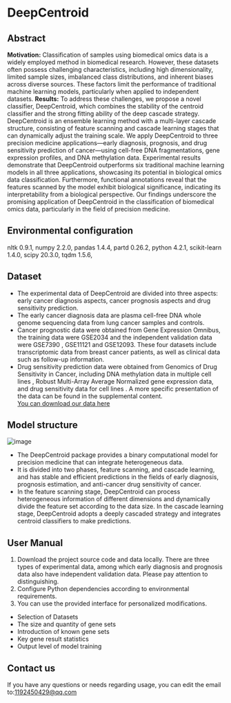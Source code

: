 # DeepCentroid
## Abstract
**Motivation:** Classification of samples using biomedical omics data is a widely employed method in biomedical research. However, these datasets often possess challenging characteristics, including high dimensionality, limited sample sizes, imbalanced class distributions, and inherent biases across diverse sources. These factors limit the performance of traditional machine learning models, particularly when applied to independent datasets. 
**Results:** To address these challenges, we propose a novel classifier, DeepCentroid, which combines the stability of the centroid classifier and the strong fitting ability of the deep cascade strategy. DeepCentroid is an ensemble learning method with a multi-layer cascade structure, consisting of feature scanning and cascade learning stages that can dynamically adjust the training scale. We apply DeepCentroid to three precision medicine applications—early diagnosis, prognosis, and drug sensitivity prediction of cancer—using cell-free DNA fragmentations, gene expression profiles, and DNA methylation data. Experimental results demonstrate that DeepCentroid outperforms six traditional machine learning models in all three applications, showcasing its potential in biological omics data classification. Furthermore, functional annotations reveal that the features scanned by the model exhibit biological significance, indicating its interpretability from a biological perspective. Our findings underscore the promising application of DeepCentroid in the classification of biomedical omics data, particularly in the field of precision medicine.
## Environmental configuration
nltk 0.9.1, 
numpy 2.2.0, 
pandas 1.4.4, 
partd 0.26.2, 
python 4.2.1, 
scikit-learn 1.4.0, 
scipy 20.3.0, 
tqdm 1.5.6, 
## Dataset
- The experimental data of DeepCentroid are divided into three aspects: early cancer diagnosis aspects, cancer prognosis aspects and drug sensitivity prediction.  
- The early cancer diagnosis data are plasma cell-free DNA whole genome sequencing data from lung cancer samples and controls.  
- Cancer prognostic data were obtained from Gene Expression Omnibus, the training data were GSE2034 and the independent validation data were GSE7390 , GSE11121 and GSE12093. These four datasets include transcriptomic data from breast cancer patients, as well as clinical data such as follow-up information.  
- Drug sensitivity prediction data were obtained from Genomics of Drug Sensitivity in Cancer, including DNA methylation data in multiple cell lines , Robust Multi-Array Average Normalized gene expression data, and drug sensitivity data for cell lines . A more specific presentation of the data can be found in the supplemental content.  
[You can download our data here](https://dmpmlab.github.io/Packages.html)
## Model structure
![image](https://github.com/xiexiexiekuan/DeepCentroid/assets/49866501/53691ce9-8fd1-4fa2-a4bd-24c1c2c98560)  
- The DeepCentroid package provides a binary computational model for precision medicine that can integrate heterogeneous data.  
- It is divided into two phases, feature scanning, and cascade learning, and has stable and efficient predictions in the fields of early diagnosis, prognosis estimation, and anti-cancer drug sensitivity of cancer. 
- In the feature scanning stage, DeepCentroid can process heterogeneous information of different dimensions and dynamically divide the feature set according to the data size. In the cascade learning stage, DeepCentroid adopts a deeply cascaded strategy and integrates centroid classifiers to make predictions.
## User Manual
1. Download the project source code and data locally. There are three types of experimental data, among which early diagnosis and prognosis data also have independent validation data. Please pay attention to distinguishing.
2. Configure Python dependencies according to environmental requirements.
3. You can use the provided interface for personalized modifications.
- Selection of Datasets
- The size and quantity of gene sets
- Introduction of known gene sets
- Key gene result statistics
- Output level of model training
## Contact us
If you have any questions or needs regarding usage, you can edit the email to:1192450429@qq.com









